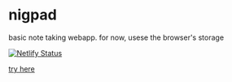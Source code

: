 # nigpad
basic note taking webapp. for now, usese the browser's storage

[![Netlify Status](https://api.netlify.com/api/v1/badges/66246e0a-81cc-4054-846c-184e5d9da4de/deploy-status)](https://app.netlify.com/sites/nigpad/deploys)

 [try here](https://nigpad.netlify.app/)
